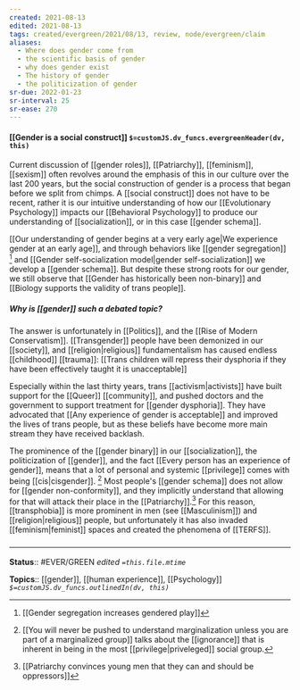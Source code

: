 ```yaml
---
created: 2021-08-13
edited: 2021-08-13
tags: created/evergreen/2021/08/13, review, node/evergreen/claim
aliases:
  - Where does gender come from
  - the scientific basis of gender
  - why does gender exist
  - The history of gender
  - the politicization of gender
sr-due: 2022-01-23
sr-interval: 25
sr-ease: 270
---
```


#### [[Gender is a social construct]] `$=customJS.dv_funcs.evergreenHeader(dv, this)`

Current discussion of [[gender roles]], [[Patriarchy]], [[feminism]], [[sexism]] often revolves around the emphasis of this in our culture over the last 200 years, but the social construction of gender is a process that began before we split from chimps. A [[social construct]] does not have to be recent, rather it is our intuitive understanding of how our [[Evolutionary Psychology]] impacts our [[Behavioral Psychology]] to produce our understanding of [[socialization]], or in this case [[gender schema]].

[[Our understanding of gender begins at a very early age|We experience gender at an early age]], and through behaviors like [[gender segregation]] [^1] and [[Gender self-socialization model|gender self-socialization]] we develop a [[gender schema]].  But despite these strong roots for our gender, we still observe that [[Gender has historically been non-binary]] and [[Biology supports the validity of trans people]].

##### Why is [[gender]] such a debated topic?

The answer is unfortunately in [[Politics]], and the [[Rise of Modern Conservatism]].
[[Transgender]] people have been demonized in our [[society]], and [[religion|religious]] fundamentalism has caused endless [[childhood]] [[trauma]]: [[Trans children will repress their dysphoria if they have been effectively taught it is unacceptable]]

Especially within the last thirty years, trans [[activism|activists]] have built support for the [[Queer]] [[community]], and pushed doctors and the government to support treatment for [[gender dysphoria]]. They have advocated that [[Any experience of gender is acceptable]] and improved the lives of trans people, but as these beliefs have become more main stream they have received backlash.

The prominence of the [[gender binary]] in our [[socialization]], the politicization of [[gender]], and the fact [[Every person has an experience of gender]], means that a lot of personal and systemic [[privilege]] comes with being [[cis|cisgender]]. [^2] Most people's [[gender schema]] does not allow for [[gender non-conformity]], and they implicitly understand that allowing for that will attack their place in the [[Patriarchy]].[^3] For this reason, [[transphobia]] is more prominent in men (see [[Masculinism]]) and [[religion|religious]] people, but unfortunately it has also invaded [[feminism|feminist]] spaces and created the phenomena of [[TERFS]].  

### <hr class="footnote"/>

**Status**:: #EVER/GREEN 
*edited `=this.file.mtime`*

**Topics**:: [[gender]], [[human experience]], [[Psychology]]
*`$=customJS.dv_funcs.outlinedIn(dv, this)`*

[^1]: [[Gender segregation increases gendered play]]
[^2]: [[You will never be pushed to understand marginalization unless you are part of a marginalized group]] talks about the [[ignorance]] that is inherent in being in the most [[privilege|priveleged]] social group.
[^3]: [[Patriarchy convinces young men that they can and should be oppressors]]